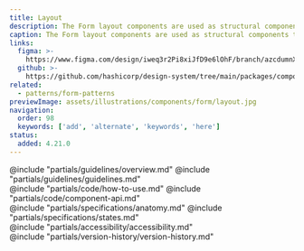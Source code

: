 ```yaml
---
title: Layout
description: The Form layout components are used as structural components to organize and space the structure and spacing between elements in forms.
caption: The Form layout components are used as structural components to organize and space the structure and spacing between elements in forms.
links:
  figma: >-
    https://www.figma.com/design/iweq3r2Pi8xiJfD9e6lOhF/branch/azcdumnXvCyGfSVfEVZhGH/HDS-Components-v2.0?node-id=83107-2070&p=f&t=CeumEO6vBV6h0IuD-0
  github: >-
    https://github.com/hashicorp/design-system/tree/main/packages/components/src/components/hds/form
related:
  - patterns/form-patterns
previewImage: assets/illustrations/components/form/layout.jpg
navigation:
  order: 98
  keywords: ['add', 'alternate', 'keywords', 'here']
status:
  added: 4.21.0
---
```


<section data-tab="Guidelines">
  @include "partials/guidelines/overview.md"
  @include "partials/guidelines/guidelines.md"
</section>

<section data-tab="Code">
  @include "partials/code/how-to-use.md"
  @include "partials/code/component-api.md"
</section>

<section data-tab="Specifications">
  @include "partials/specifications/anatomy.md"
  @include "partials/specifications/states.md"
</section>

<section data-tab="Accessibility">
  @include "partials/accessibility/accessibility.md"
</section>

<section data-tab="Version history">
  @include "partials/version-history/version-history.md"
</section>
